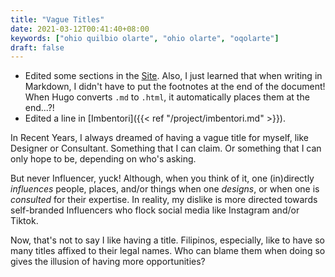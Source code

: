 ```yaml
---
title: "Vague Titles"
date: 2021-03-12T00:41:40+08:00
keywords: ["ohio quilbio olarte", "ohio olarte", "oqolarte"]
draft: false
---
```

- Edited some sections in the [Site](/site).
Also, I just learned that when writing in Markdown, I didn't have to put the footnotes at the end of the document!
When Hugo converts `.md` to `.html`, it automatically places them at the end...?!
- Edited a line in [Imbentori]({{< ref "/project/imbentori.md" >}}).

In Recent Years, I always dreamed of having a vague title for myself, like Designer or Consultant.
Something that I can claim.
Or something that I can only hope to be, depending on who's asking.

But never Influencer, yuck!
Although, when you think of it, one (in)directly *influences* people, places, and/or things when one *designs*, or when one is *consulted* for their expertise.
In reality, my dislike is more directed towards self-branded Influencers who flock social media like Instagram and/or Tiktok.

Now, that's not to say I like having a title. 
Filipinos, especially, like to have so many titles affixed to their legal names.
Who can blame them when doing so gives the illusion of having more opportunities?
